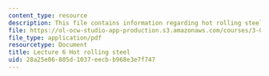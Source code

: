 ```yaml
---
content_type: resource
description: This file contains information regarding hot rolling steel.
file: https://ol-ocw-studio-app-production.s3.amazonaws.com/courses/3-044-materials-processing-spring-2013/28a25e06805d1037eecbb968e3e7f747_MIT3_044S13_Lec06.pdf
file_type: application/pdf
resourcetype: Document
title: Lecture 6 Hot rolling steel
uid: 28a25e06-805d-1037-eecb-b968e3e7f747
---
```

